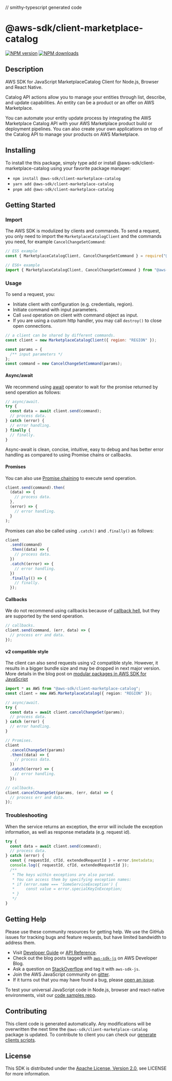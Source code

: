 // smithy-typescript generated code

# @aws-sdk/client-marketplace-catalog

[![NPM version](https://img.shields.io/npm/v/@aws-sdk/client-marketplace-catalog/latest.svg)](https://www.npmjs.com/package/@aws-sdk/client-marketplace-catalog)
[![NPM downloads](https://img.shields.io/npm/dm/@aws-sdk/client-marketplace-catalog.svg)](https://www.npmjs.com/package/@aws-sdk/client-marketplace-catalog)

## Description

AWS SDK for JavaScript MarketplaceCatalog Client for Node.js, Browser and React Native.

<p>Catalog API actions allow you to manage your entities through list, describe, and update
capabilities. An entity can be a product or an offer on AWS Marketplace. </p>

<p>You can automate your entity update process by integrating the AWS Marketplace Catalog
API with your AWS Marketplace product build or deployment pipelines. You can also create
your own applications on top of the Catalog API to manage your products on AWS
Marketplace.</p>

## Installing

To install the this package, simply type add or install @aws-sdk/client-marketplace-catalog
using your favorite package manager:

- `npm install @aws-sdk/client-marketplace-catalog`
- `yarn add @aws-sdk/client-marketplace-catalog`
- `pnpm add @aws-sdk/client-marketplace-catalog`

## Getting Started

### Import

The AWS SDK is modulized by clients and commands.
To send a request, you only need to import the `MarketplaceCatalogClient` and
the commands you need, for example `CancelChangeSetCommand`:

```js
// ES5 example
const { MarketplaceCatalogClient, CancelChangeSetCommand } = require("@aws-sdk/client-marketplace-catalog");
```

```ts
// ES6+ example
import { MarketplaceCatalogClient, CancelChangeSetCommand } from "@aws-sdk/client-marketplace-catalog";
```

### Usage

To send a request, you:

- Initiate client with configuration (e.g. credentials, region).
- Initiate command with input parameters.
- Call `send` operation on client with command object as input.
- If you are using a custom http handler, you may call `destroy()` to close open connections.

```js
// a client can be shared by different commands.
const client = new MarketplaceCatalogClient({ region: "REGION" });

const params = {
  /** input parameters */
};
const command = new CancelChangeSetCommand(params);
```

#### Async/await

We recommend using [await](https://developer.mozilla.org/en-US/docs/Web/JavaScript/Reference/Operators/await)
operator to wait for the promise returned by send operation as follows:

```js
// async/await.
try {
  const data = await client.send(command);
  // process data.
} catch (error) {
  // error handling.
} finally {
  // finally.
}
```

Async-await is clean, concise, intuitive, easy to debug and has better error handling
as compared to using Promise chains or callbacks.

#### Promises

You can also use [Promise chaining](https://developer.mozilla.org/en-US/docs/Web/JavaScript/Guide/Using_promises#chaining)
to execute send operation.

```js
client.send(command).then(
  (data) => {
    // process data.
  },
  (error) => {
    // error handling.
  }
);
```

Promises can also be called using `.catch()` and `.finally()` as follows:

```js
client
  .send(command)
  .then((data) => {
    // process data.
  })
  .catch((error) => {
    // error handling.
  })
  .finally(() => {
    // finally.
  });
```

#### Callbacks

We do not recommend using callbacks because of [callback hell](http://callbackhell.com/),
but they are supported by the send operation.

```js
// callbacks.
client.send(command, (err, data) => {
  // process err and data.
});
```

#### v2 compatible style

The client can also send requests using v2 compatible style.
However, it results in a bigger bundle size and may be dropped in next major version. More details in the blog post
on [modular packages in AWS SDK for JavaScript](https://aws.amazon.com/blogs/developer/modular-packages-in-aws-sdk-for-javascript/)

```ts
import * as AWS from "@aws-sdk/client-marketplace-catalog";
const client = new AWS.MarketplaceCatalog({ region: "REGION" });

// async/await.
try {
  const data = await client.cancelChangeSet(params);
  // process data.
} catch (error) {
  // error handling.
}

// Promises.
client
  .cancelChangeSet(params)
  .then((data) => {
    // process data.
  })
  .catch((error) => {
    // error handling.
  });

// callbacks.
client.cancelChangeSet(params, (err, data) => {
  // process err and data.
});
```

### Troubleshooting

When the service returns an exception, the error will include the exception information,
as well as response metadata (e.g. request id).

```js
try {
  const data = await client.send(command);
  // process data.
} catch (error) {
  const { requestId, cfId, extendedRequestId } = error.$metadata;
  console.log({ requestId, cfId, extendedRequestId });
  /**
   * The keys within exceptions are also parsed.
   * You can access them by specifying exception names:
   * if (error.name === 'SomeServiceException') {
   *     const value = error.specialKeyInException;
   * }
   */
}
```

## Getting Help

Please use these community resources for getting help.
We use the GitHub issues for tracking bugs and feature requests, but have limited bandwidth to address them.

- Visit [Developer Guide](https://docs.aws.amazon.com/sdk-for-javascript/v3/developer-guide/welcome.html)
  or [API Reference](https://docs.aws.amazon.com/AWSJavaScriptSDK/v3/latest/index.html).
- Check out the blog posts tagged with [`aws-sdk-js`](https://aws.amazon.com/blogs/developer/tag/aws-sdk-js/)
  on AWS Developer Blog.
- Ask a question on [StackOverflow](https://stackoverflow.com/questions/tagged/aws-sdk-js) and tag it with `aws-sdk-js`.
- Join the AWS JavaScript community on [gitter](https://gitter.im/aws/aws-sdk-js-v3).
- If it turns out that you may have found a bug, please [open an issue](https://github.com/aws/aws-sdk-js-v3/issues/new/choose).

To test your universal JavaScript code in Node.js, browser and react-native environments,
visit our [code samples repo](https://github.com/aws-samples/aws-sdk-js-tests).

## Contributing

This client code is generated automatically. Any modifications will be overwritten the next time the `@aws-sdk/client-marketplace-catalog` package is updated.
To contribute to client you can check our [generate clients scripts](https://github.com/aws/aws-sdk-js-v3/tree/main/scripts/generate-clients).

## License

This SDK is distributed under the
[Apache License, Version 2.0](http://www.apache.org/licenses/LICENSE-2.0),
see LICENSE for more information.
